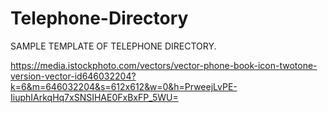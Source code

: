 # Telephone-Directory

SAMPLE TEMPLATE OF TELEPHONE DIRECTORY.

https://media.istockphoto.com/vectors/vector-phone-book-icon-twotone-version-vector-id646032204?k=6&m=646032204&s=612x612&w=0&h=PrweejLvPE-IiuphIArkqHq7xSNSIHAE0FxBxFP_5WU=
